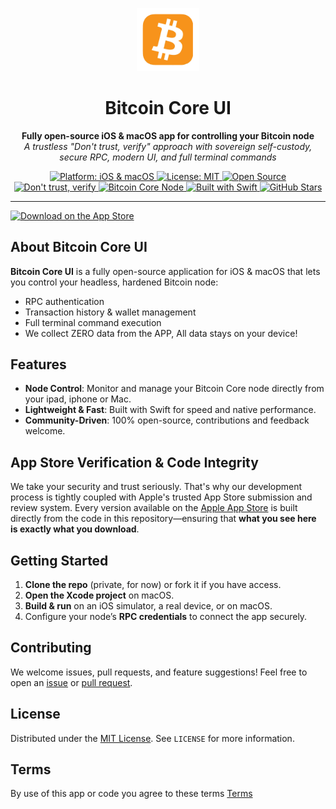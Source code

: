 



<!-- HEADER -->
<p align="center">
 <img src="https://github.com/BeeEvolved/Bitcoin-UI/blob/main/BitcoinLogo.png" style="width: 20%;" >
</p>

<h1 align="center">Bitcoin Core UI</h1>

<p align="center">
  <strong>Fully open-source iOS & macOS app for controlling your Bitcoin node</strong><br/>
  <em>A trustless "Don't trust, verify" approach with sovereign self-custody, secure RPC, modern UI, and full terminal commands</em>
</p>

<!-- BADGES -->
<p align="center">
  <!-- Platform: iOS & macOS -->
  <a href="#">
    <img src="https://img.shields.io/badge/Platform-iOS%20%26%20macOS-blue?logo=apple" alt="Platform: iOS & macOS"/>
  </a>
  
  <!-- License (assuming MIT; change if needed) -->
  <a href="https://github.com/BeeEvolved/Bitcoin-UI/blob/main/LICENSE">
    <img src="https://img.shields.io/badge/License-MIT-brightgreen.svg" alt="License: MIT"/>
  </a>
  
  <!-- Open Source badge -->
  <a href="#">
    <img src="https://img.shields.io/badge/Open%20Source-100%25-orange.svg" alt="Open Source"/>
  </a>
  
  <!-- "Don't trust, verify" custom badge -->
  <a href="#">
    <img src="https://img.shields.io/badge/Don't%20trust-Verify-critical" alt="Don't trust, verify"/>
  </a>
  
  <!-- Bitcoin Core Node badge -->
  <a href="#">
    <img src="https://img.shields.io/badge/Bitcoin-Core%20Node-F7931A?logo=bitcoin" alt="Bitcoin Core Node"/>
  </a>
  
  <!-- Built with Swift badge -->
  <a href="#">
    <img src="https://img.shields.io/badge/Built%20with-Swift-FA7343?logo=swift" alt="Built with Swift"/>
  </a>
  
  <!-- GitHub Stars (for a private repo, this may not show publicly) -->
  <a href="https://github.com/BeeEvolved/Bitcoin-UI/stargazers">
    <img src="https://img.shields.io/github/stars/BeeEvolved/Bitcoin-UI?style=social" alt="GitHub Stars"/>
  </a>
</p>

---
[![Download on the App Store](https://developer.apple.com/assets/elements/badges/download-on-the-app-store.svg)](https://apps.apple.com/us/app/bitcoin-ui/id6741837458)
## About Bitcoin Core UI

**Bitcoin Core UI** is a fully open-source application for iOS & macOS that lets you control your headless, hardened Bitcoin node:
- RPC authentication  
- Transaction history & wallet management  
- Full terminal command execution  
- We collect ZERO data from the APP, All data stays on your device!

## Features
- **Node Control**: Monitor and manage your Bitcoin Core node directly from your ipad, iphone or Mac.  
- **Lightweight & Fast**: Built with Swift for speed and native performance.  
- **Community-Driven**: 100% open-source, contributions and feedback welcome.

## App Store Verification & Code Integrity

We take your security and trust seriously. That's why our development process is tightly coupled with Apple's trusted App Store submission and review system. Every version available on the [Apple App Store](https://apps.apple.com/us/app/bitcoin-ui/id6741837458) is built directly from the code in this repository—ensuring that **what you see here is exactly what you download**.


## Getting Started

1. **Clone the repo** (private, for now) or fork it if you have access.
2. **Open the Xcode project** on macOS.
3. **Build & run** on an iOS simulator, a real device, or on macOS.
4. Configure your node’s **RPC credentials** to connect the app securely.

## Contributing

We welcome issues, pull requests, and feature suggestions! Feel free to open an [issue](#) or [pull request](#).

## License

Distributed under the [MIT License](./LICENSE). See `LICENSE` for more information.

## Terms
By use of this app or code you agree to these terms
[Terms](https://beeevolved.com/TermsBitcoinUI.html)


